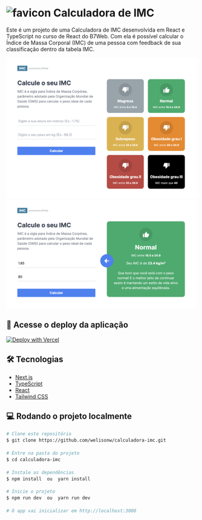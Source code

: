 # <img src="./public/favicon.ico" alt="favicon" width=25 height=25 /> Calculadora de IMC

Este é um projeto de uma Calculadora de IMC desenvolvida em React e TypeScript no curso de React do B7Web. Com ela é possível calcular o Índice de Massa Corporal (IMC) de uma pessoa com feedback de sua classificação dentro da tabela IMC.

![preview 1](./src/assets/preview1.png)
![preview 2](./src/assets/preview2.png)

## 🔗 Acesse o deploy da aplicação
[![Deploy with Vercel](https://vercel.com/button)](https://calculadora-imc-b7web.vercel.app/)

## 🛠️ Tecnologias
- [Next.js](https://nextjs.org/)
- [TypeScript](https://www.typescriptlang.org/)
- [React](https://react.dev/)
- [Tailwind CSS](https://tailwindcss.com/)

## 💻 Rodando o projeto localmente
```bash
# Clone este repositório
$ git clone https://github.com/welisonw/calculadora-imc.git

# Entre na pasta do projeto
$ cd calculadora-imc

# Instale as dependências
$ npm install  ou  yarn install

# Inicie o projeto
$ npm run dev  ou  yarn run dev

# O app vai inicializar em http://localhost:3000
```
